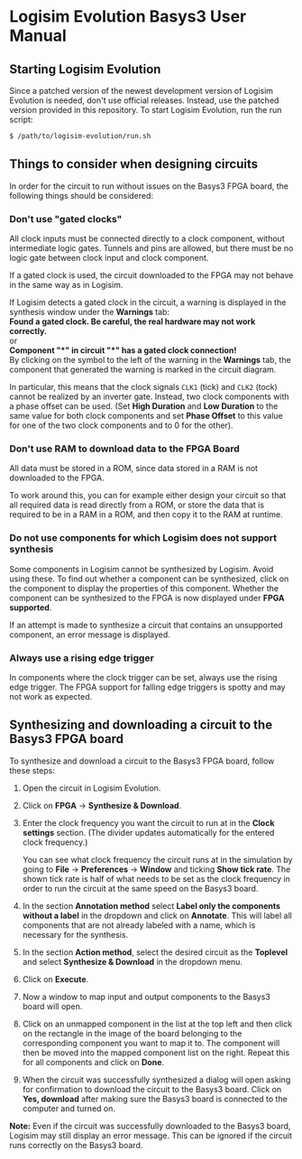 # Logisim Evolution Basys3 User Manual

## Starting Logisim Evolution

Since a patched version of the newest development version of Logisim Evolution is needed, don't use official releases. Instead, use the patched version provided in this repository. To start Logisim Evolution, run the run script:
```bash
$ /path/to/logisim-evolution/run.sh
```

## Things to consider when designing circuits

In order for the circuit to run without issues on the Basys3 FPGA board, the following things should be considered:

### Don't use "gated clocks"

All clock inputs must be connected directly to a clock component, without intermediate logic gates. Tunnels and pins are allowed, but there must be no logic gate between clock input and clock component.

If a gated clock is used, the circuit downloaded to the FPGA may not behave in the same way as in Logisim.

If Logisim detects a gated clock in the circuit, a warning is displayed in the synthesis window under the **Warnings** tab:\
**Found a gated clock. Be careful, the real hardware may not work correctly.**\
or \
**Component "\*" in circuit "\*" has a gated clock connection!**\
By clicking on the symbol to the left of the warning in the **Warnings** tab, the component that generated the warning is marked in the circuit diagram.

In particular, this means that the clock signals `CLK1` (tick) and `CLK2` (tock) cannot be realized by an inverter gate. Instead, two clock components with a phase offset can be used. (Set **High Duration** and **Low Duration** to the same value for both clock components and set **Phase Offset** to this value for one of the two clock components and to 0 for the other).

### Don't use RAM to download data to the FPGA Board

All data must be stored in a ROM, since data stored in a RAM is not downloaded to the FPGA.

To work around this, you can for example either design your circuit so that all required data is read directly from a ROM, or store the data that is required to be in a RAM in a ROM, and then copy it to the RAM at runtime.

### Do not use components for which Logisim does not support synthesis

Some components in Logisim cannot be synthesized by Logisim. Avoid using these. To find out whether a component can be synthesized, click on the component to display the properties of this component. Whether the component can be synthesized to the FPGA is now displayed under **FPGA supported**.

If an attempt is made to synthesize a circuit that contains an unsupported component, an error message is displayed.

### Always use a rising edge trigger

In components where the clock trigger can be set, always use the rising edge trigger. The FPGA support for falling edge triggers is spotty and may not work as expected.

## Synthesizing and downloading a circuit to the Basys3 FPGA board

To synthesize and download a circuit to the Basys3 FPGA board, follow these steps:

1. Open the circuit in Logisim Evolution.
2. Click on **FPGA** -> **Synthesize & Download**.
3. Enter the clock frequency you want the circuit to run at in the **Clock settings** section. (The divider updates automatically for the entered clock frequency.)

    You can see what clock frequency the circuit runs at in the simulation by going to **File** -> **Preferences** -> **Window** and ticking **Show tick rate**. The shown tick rate is half of what needs to be set as the clock frequency in order to run the circuit at the same speed on the Basys3 board.
4. In the section **Annotation method** select **Label only the components without a label** in the dropdown and click on **Annotate**. This will label all components that are not already labeled with a name, which is necessary for the synthesis.
5. In the section **Action method**, select the desired circuit as the **Toplevel** and select **Synthesize & Download** in the dropdown menu.
6. Click on **Execute**.
7. Now a window to map input and output components to the Basys3 board will open. 
8. Click on an unmapped component in the list at the top left and then click on the rectangle in the image of the board belonging to the corresponding component you want to map it to. The component will then be moved into the mapped component list on the right. Repeat this for all components and click on **Done**.
9. When the circuit was successfully synthesized a dialog will open asking for confirmation to download the circuit to the Basys3 board. Click on **Yes, download** after making sure the Basys3 board is connected to the computer and turned on.

**Note:** Even if the circuit was successfully downloaded to the Basys3 board, Logisim may still display an error message. This can be ignored if the circuit runs correctly on the Basys3 board.

